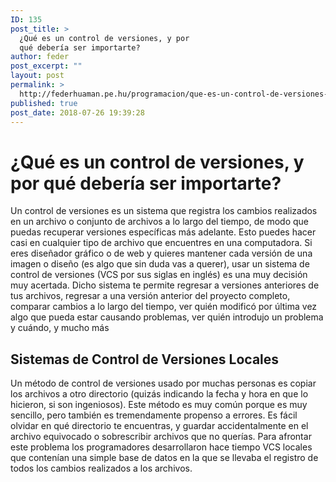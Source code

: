 ```yaml
---
ID: 135
post_title: >
  ¿Qué es un control de versiones, y por
  qué debería ser importarte?
author: feder
post_excerpt: ""
layout: post
permalink: >
  http://federhuaman.pe.hu/programacion/que-es-un-control-de-versiones-y-por-que-deberia-ser-importarte/
published: true
post_date: 2018-07-26 19:39:28
---
```

# ¿Qué es un control de versiones, y por qué debería ser importarte? 
Un control de versiones es un sistema que registra los cambios realizados en un archivo o conjunto de archivos a lo largo del tiempo, de modo que puedas recuperar versiones específicas más adelante. Esto puedes hacer casi en cualquier tipo de archivo que encuentres en una computadora. Si eres diseñador gráfico o de web y quieres mantener cada versión de una imagen o diseño (es algo que sin duda vas a querer), usar un sistema de control de versiones (VCS por sus siglas en inglés) es una muy decisión muy acertada. Dicho sistema te permite regresar a versiones anteriores de tus archivos, regresar a una versión anterior del proyecto completo, comparar cambios a lo largo del tiempo, ver quién modificó por última vez algo que pueda estar causando problemas, ver quién introdujo un problema y cuándo, y mucho más 

## Sistemas de Control de Versiones Locales 

Un método de control de versiones usado por muchas personas es copiar los archivos a otro directorio (quizás indicando la fecha y hora en que lo hicieron, si son ingeniosos). Este método es muy común porque es muy sencillo, pero también es tremendamente propenso a errores. Es fácil olvidar en qué directorio te encuentras, y guardar accidentalmente en el archivo equivocado o sobrescribir archivos que no querías. Para afrontar este problema los programadores desarrollaron hace tiempo VCS locales que contenían una simple base de datos en la que se llevaba el registro de todos los cambios realizados a los archivos.
